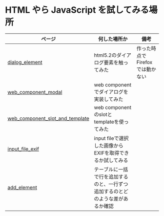 # HTML やら JavaScript を試してみる場所

| ページ                                                                                                     | 何した場所か                                                                   | 備考                            |
| ---------------------------------------------------------------------------------------------------------- | ------------------------------------------------------------------------------ | ------------------------------- |
| [dialog_element](https://vutaka.github.io/sandbox-html5/dialog_element/)                                   | html5.2のダイアログ要素を触ってみた                                            | 作った時点でFirefoxでは動かない |
| [web_component_modal](https://vutaka.github.io/sandbox-html5/web_component_modal/)                         | web componentでダイアログを実装してみた                                        |                                 |
| [web_component_slot_and_template](https://vutaka.github.io/sandbox-html5/web_component_slot_and_template/) | web componentのslotとtemplateを使ってみた                                      |                                 |
| [input_file_exif](https://vutaka.github.io/sandbox-html5/input_file_exif)                                  | input fileで選択した画像からEXIFを取得できるか試してみる                       |                                 |
| [add_element](https://vutaka.github.io/sandbox-html5/add_element)                                         | テーブルに一括で行を追加するのと、一行ずつ追加するのとどのような差があるか確認 |                                 |
